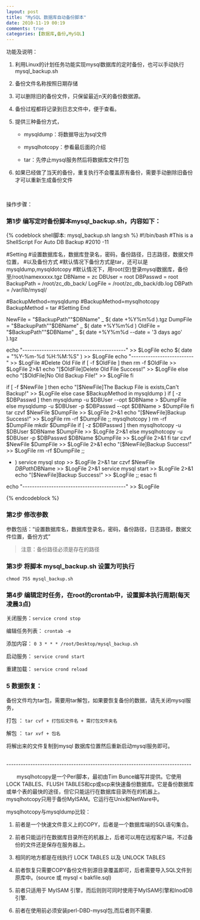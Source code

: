 ```yaml
---
layout: post
title: "MySQL 数据库自动备份脚本"
date: 2010-11-19 00:19
comments: true
categories: [数据库,备份,MySQL]
---
```




功能及说明：

1. 利用Linux的计划任务功能实现mysql数据库的定时备份，也可以手动执行 mysql_backup.sh

2. 备份文件名称按照日期存储

3. 可以删除旧的备份文件，只保留最近n天的备份数据源。

4. 备份过程都将记录到日志文件中，便于查看。

5. 提供三种备份方式，

   * mysqldump：将数据导出为sql文件

   * mysqlhotcopy：参看最后面的介绍

   * tar：先停止mysql服务然后将数据库文件打包

6. 如果已经做了当天的备份，重复执行不会覆盖原有备份，需要手动删除旧备份才可以重新生成备份文件

<!-- more -->
<br>

操作步骤：


### 第1步  编写定时备份脚本mysql_backup.sh，内容如下：

{% codeblock shell脚本: mysql_backup.sh lang:sh %}
#!/bin/bash 
#This is a ShellScript For Auto DB Backup 
#2010 -11 

#Setting 
#设置数据库名，数据库登录名，密码，备份路径，日志路径，数据文件位置， 
#以及备份方式 
#默认情况下备份方式是tar，还可以是mysqldump,mysqldotcopy 
#默认情况下，用root(空)登录mysql数据库，备份至/root/namexxxxx.tgz 
DBName = zc 
DBUser = root 
DBPasswd = root 
BackupPath = /root/zc_db_back/ 
LogFile = /root/zc_db_back/db.log 
DBPath = /var/lib/mysql/ 

#BackupMethod=mysqldump 
#BackupMethod=mysqlhotcopy 
BackupMethod = tar 
#Setting End 


NewFile = "$BackupPath""$DBName" _ $( date +%Y%m%d ).tgz 
DumpFile = "$BackupPath""$DBName" _ $( date +%Y%m%d )
OldFile = "$BackupPath""$DBName" _ $( date +%Y%m%d --date = '3 days ago' ).tgz 

echo "-------------------------------------------" >> $LogFile 
echo $( date + "%Y-%m-%d %H:%M:%S" ) >> $LogFile 
echo "--------------------------" >> $LogFile 
#Delete Old File 
if [ -f $OldFile ] 
then 
   rm -f $OldFile >> $LogFile 2>&1 
   echo "[$OldFile]Delete Old File Success!" >> $LogFile 
else 
   echo "[$OldFile]No Old Backup File!" >> $LogFile 
fi 

if [ -f $NewFile ] 
then 
   echo "[$NewFile]The Backup File is exists,Can't Backup!" >> $LogFile 
else 
   case $BackupMethod in 
   mysqldump )
      if [ -z $DBPasswd ] 
      then 
         mysqldump -u $DBUser --opt $DBName > $DumpFile 
      else 
         mysqldump -u $DBUser -p $DBPasswd --opt $DBName > $DumpFile 
      fi 
      tar czvf $NewFile $DumpFile >> $LogFile 2>&1 
      echo "[$NewFile]Backup Success!" >> $LogFile 
      rm -rf $DumpFile 
      ;;
   mysqlhotcopy )
      rm -rf $DumpFile 
      mkdir $DumpFile 
      if [ -z $DBPasswd ] 
      then 
         mysqlhotcopy -u $DBUser $DBName $DumpFile >> $LogFile 2>&1 
      else 
         mysqlhotcopy -u $DBUser -p $DBPasswd $DBName $DumpFile >> $LogFile 2>&1 
      fi 
      tar czvf $NewFile $DumpFile >> $LogFile 2>&1 
      echo "[$NewFile]Backup Success!" >> $LogFile 
      rm -rf $DumpFile 
      ;;
   * )
      service mysql stop >> $LogFile 2>&1 
      tar czvf $NewFile $DBPath$DBName >> $LogFile 2>&1 
      service mysql start >> $LogFile 2>&1 
      echo "[$NewFile]Backup Success!" >> $LogFile 
      ;;
   esac 
fi 

echo "-------------------------------------------" >> $LogFile 

{% endcodeblock %}


### 第2步 修改参数 

参数包括：“设置数据库名，数据库登录名，密码，备份路径，日志路径，数据文件位置，备份方式”

> 注意：备份路径必须是存在的路径

### 第3步  将脚本 mysql_backup.sh 设置为可执行

`chmod 755 mysql_backup.sh`

### 第4步 编辑定时任务，在root的crontab中，设置脚本执行周期(每天凌晨3点)

关闭服务：`service crond stop`

编辑任务列表： `crontab -e`

添加内容： `0 3 * * * /root/Desktop/mysql_backup.sh `

启动服务： `service crond start`

重建加载： `service crond reload`
  
### 5 数据恢复：

备份文件均为tar包，需要用tar解包，如果要恢复备份的数据，请先关闭mysql服务，

打包 ： `tar cvf + 打包后文件名 + 需打包文件夹名`

解包 ： `tar xvf + 包名`

将解出来的文件复制到mysql 数据库位置然后重新启动mysql服务即可。
    
<br>
-----------------------------------------------------------------------------
<br>

　　mysqlhotcopy是一个Perl脚本，最初由Tim Bunce编写并提供。它使用LOCK TABLES、FLUSH TABLES和cp或scp来快速备份数据库。它是备份数据库或单个表的最快的途径，但它只能运行在数据库目录所在的机器上。mysqlhotcopy只用于备份MyISAM。它运行在Unix和NetWare中。 

mysqlhotcopy与mysqldump比较：

1. 前者是一个快速文件意义上的COPY，后者是一个数据库端的SQL语句集合。

2. 前者只能运行在数据库目录所在的机器上，后者可以用在远程客户端，不过备份的文件还是保存在服务器上。

3. 相同的地方都是在线执行 LOCK TABLES 以及 UNLOCK TABLES

4. 前者恢复只需要COPY备份文件到源目录覆盖即可，后者需要导入SQL文件到原库中。(source 或 mysql < bakfile.sql)

5. 前者只适用于 MyISAM 引擎，而后则则可同时使用于MyISAM引擎和InodDB引擎.

6. 前者在使用前必须安装perl-DBD-mysql包,而后者则不需要.